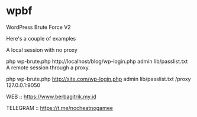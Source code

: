 # wpbf
WordPress Brute Force V2

Here's a couple of examples

A local session with no proxy

php wp-brute.php http://localhost/blog/wp-login.php admin lib/passlist.txt
A remote session through a proxy.

php wp-brute.php http://site.com/wp-login.php admin lib/passlist.txt /proxy 127.0.0.1:9050

WEB :: https://www.berbagitrik.my.id

TELEGRAM :: https://t.me/nocheatnogamee
